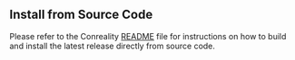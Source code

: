 Install from Source Code
------------------------

Please refer to the Conreality
[README](https://github.com/conreality/conreality/blob/master/README.rst)
file for instructions on how to build and install the latest release
directly from source code.
